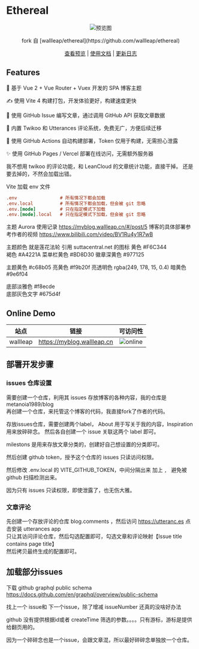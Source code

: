 # Ethereal

<div align="center"><img src="./docs/imgs/mockup.webp" alt="预览图" /></div>


<p align="center">fork 自 [wallleap/ethereal](https://github.com/wallleap/ethereal) </p>

<p align="center"><a href="#online-demo">查看预览</a> | <a href="./docs/guide.md">使用文档</a> | <a href="./docs/logs.md">更新日志</a></p>

## Features

:fairy: 基于 Vue 2 + Vue Router + Vuex 开发的 SPA 博客主题

:writing_hand: 使用 Vite 4 构建打包，开发体验更好，构建速度更快

:whale: 使用 GitHub Issue 编写文章，通过调用 GitHub API 获取文章数据

:octopus:	 内置 Twikoo 和 Utterances 评论系统，免费无广，方便后续迁移

:crab: 使用 GitHub Actions 自动构建部署，Token 仅用于构建，无需担心泄露

:sparkles: 使用 GitHub Pages / Vercel 部署在线访问，无需额外服务器


我不想用 twikoo 的评论功能，和 LeanCloud 的文章统计功能，直接干掉。 
还是要去掉的，不然会加载出错。  

Vite 加载 env 文件
```ini
.env                # 所有情况下都会加载
.env.local          # 所有情况下都会加载，但会被 git 忽略
.env.[mode]         # 只在指定模式下加载
.env.[mode].local   # 只在指定模式下加载，但会被 git 忽略
```



主题 Aurora 使用记录 https://myblog.wallleap.cn/#/post/5 
博客的具体部署参考作者的视频 https://www.bilibili.com/video/BV1Ru4y1R7wB    
 
主题颜色 就是莲花法轮 引用 suttacentral.net 的图标 
黄色 #F6C344  
褐色 #A4221A
菜单栏黄色 #BD8D30
徽章深黄色 #977125 


主题黄色 #c68b05
亮黄色 #f9b20f
亮透明色 rgba(249, 178, 15, 0.4)
暗黄色 #9e6f04

底部淡雅色 #f8ecde  
底部灰色文字 #675d4f 

## Online Demo

| 站点 | 链接 | 可访问性 |
|:----:|:----:|:----:|
| wallleap | <https://myblog.wallleap.cn> | ![online](https://img.shields.io/badge/online-true.svg) |


## 部署开发步骤 

### issues 仓库设置 
需要创建一个仓库，利用其 issues 存放博客的各种内容，我的仓库是 metanoia1989/blog    
再创建一个仓库，来托管这个博客的代码，我直接fork了作者的代码。  

存放issues仓库，需要创建两个label， About 用于写关于我的内容，Inspiration 用来放碎碎念。
然后各自创建一个 issue 关联这两个 label 即可。 

milestons 是用来存放文章分类的，创建好自己想设置的分类即可。 

然后创建 github token，授予这个仓库的 issues 只读访问权限。 

然后修改 .env.local 的 VITE_GITHUB_TOKEN，中间分隔出来 加上 `, ` 避免被 github 扫描检测出来。   

因为只有 issues 只读权限，即使泄露了，也无伤大雅。  

### 文章评论 

先创建一个存放评论的仓库 blog.comments ，然后访问 https://utteranc.es 点击安装 utterances app   
只让其访问评论仓库，然后勾选配置即可，勾选文章和评论映射【Issue title contains page title】     
然后拷贝最终生成的配置即可。    


## 加载部分issues

下载 github graphql public schema https://docs.github.com/en/graphql/overview/public-schema     

找上一个 issue和 下一个issue，除了增减 issueNumber 还真的没啥好办法 

github 没有提供根据id或者 createTime 筛选的参数。。。。只有游标，游标是提供给翻页用的。 

因为一个碎碎念也是一个issue，会跟文章混，所以最好碎碎念单独放一个仓库。 

